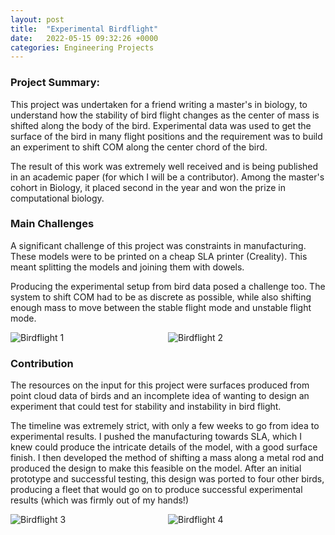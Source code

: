 ```yaml
---
layout: post
title:  "Experimental Birdflight"
date:   2022-05-15 09:32:26 +0000
categories: Engineering Projects
---
```

<!-- # RoboChess Project -->

### Project Summary:
This project was undertaken for a friend writing a master's in biology, to understand how the stability of bird flight changes as the center of mass is shifted along the body of the bird. Experimental data was used to get the surface of the bird in many flight positions and the requirement was to build an experiment to shift COM along the center chord of the bird.

The result of this work was extremely well received and is being published in an academic paper (for which I will be a contributor). Among the master's cohort in Biology, it placed second in the year and won the prize in computational biology.

### Main Challenges
A significant challenge of this project was constraints in manufacturing. These models were to be printed on a cheap SLA printer (Creality). This meant splitting the models and joining them with dowels. 

Producing the experimental setup from bird data posed a challenge too. The system to shift COM had to be as discrete as possible, while also shifting enough mass to move between the stable flight mode and unstable flight mode.

<div style="display: grid; grid-template-columns: 0.5fr 0.5fr;">
  <img src="/assets/Birdflight/Bird_Flight.jpeg" alt="Birdflight 1" style="max-width: 100%;">
  <img src="/assets/Birdflight/Completed_Hardware.jpeg" alt="Birdflight 2" style="max-width: 100%;">
</div>

### Contribution
The resources on the input for this project were surfaces produced from point cloud data of birds and an incomplete idea of wanting to design an experiment that could test for stability and instability in bird flight.

The timeline was extremely strict, with only a few weeks to go from idea to experimental results. I pushed the manufacturing towards SLA, which I knew could produce the intricate details of the model, with a good surface finish. I then developed the method of shifting a mass along a metal rod and produced the design to make this feasible on the model. After an initial prototype and successful testing, this design was ported to four other birds, producing a fleet that would go on to produce successful experimental results (which was firmly out of my hands!)

<div style="display: grid; grid-template-columns: 1fr 1fr;">
  <img src="/assets/Birdflight/Experimental.jpeg" alt="Birdflight 3" style="max-width: 100%;">
  <img src="/assets/Birdflight/Five_Birds.jpeg" alt="Birdflight 4" style="max-width: 100%;">
</div>